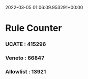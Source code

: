 2022-03-05 01:06:09.953291+00:00
# Rule Counter 
 ### UCATE : 415296

 ### Veneto : 66847

 ### Allowlist : 13921